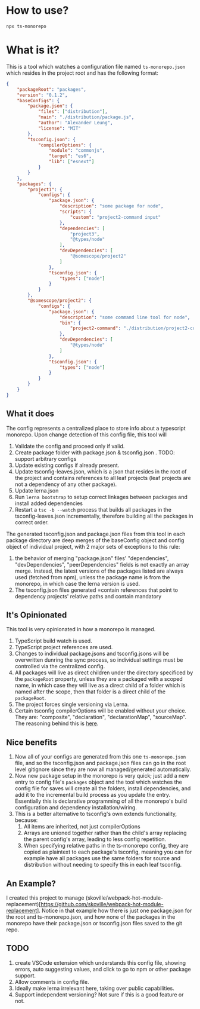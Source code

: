 # How to use?

`npx ts-monorepo`

# What is it?

This is a tool which watches a configuration file named `ts-monorepo.json` which resides in the project root and has the following format:

```json
{
    "packageRoot": "packages",
    "version": "0.1.2",
    "baseConfigs": {
        "package.json": {
            "files": ["distribution"],
            "main": "./distribution/package.js",
            "author": "Alexander Leung",
            "license": "MIT"
        },
        "tsconfig.json": {
            "compilerOptions": {
                "module": "commonjs",
                "target": "es6",
                "lib": ["esnext"]
            }
        }
    },
    "packages": {
        "project1": {
            "configs": {
                "package.json": {
                    "description": "some package for node",
                    "scripts": {
                        "custom": "project2-command input"
                    },
                    "dependencies": [
                        "project3",
                        "@types/node"
                    ],
                    "devDependencies": [
                        "@somescope/project2"
                    ]
                },
                "tsconfig.json": {
                    "types": ["node"]
                }
            }
        },
        "@somescope/project2": {
            "configs": {
                "package.json": {
                    "description": "some command line tool for node",
                    "bin": {
                        "project2-command": "./distribution/project2-command.js"
                    },
                    "devDependencies": [
                        "@types/node"
                    ]
                },
                "tsconfig.json": {
                    "types": ["node"]
                }
            }
        }
    }
}
```

## What it does

The config represents a centralized place to store info about a typescript monorepo. Upon change detection of this config file, this tool will
1. Validate the config and proceed only if valid.
1. Create package folder with package.json & tsconfig.json . TODO: support arbitrary configs
1. Update existing configs if already present.
1. Update tsconfig-leaves.json, which is a json that resides in the root of the project and contains references to all leaf projects (leaf projects are not a dependency of any other package).
1. Update lerna.json
1. Run `lerna bootstrap` to setup correct linkages between packages and install added dependencies
1. Restart a `tsc -b --watch` process that builds all packages in the tsconfig-leaves.json incrementally, therefore building all the packages in correct order.

The generated tsconfig.json and package.json files from this tool in each package directory are deep merges of the baseConfig object and config object of individual project, with 2 major sets of exceptions to this rule: 
1. the behavior of merging "package.json" files' "dependencies", "devDependencies", "peerDependencies" fields is not exactly an array merge. Instead,
the latest versions of the packages listed are always used (fetched from npm), unless the package name is from the monorepo, in which case the lerna version is used.
1. The tsconfig.json files generated =contain references that point to dependency projects' relative paths and contain mandatory

## It's Opinionated

This tool is very opinionated in how a monorepo is managed.  
1. TypeScript build watch is used.
1. TypeScript project references are used.
1. Changes to individual package.jsons and tsconfig.jsons will be overwritten dunring the sync process, so individual settings must be controlled via the centralized config.
1. All packages will live as direct children under the directory specificed by the `packageRoot` property, unless they are a packaged with a scoped name,
in which case they will live as a direct child of a folder which is named after the scope, then that folder is a direct child of the `packageRoot`.
1. The project forces single versioning via Lerna.
1. Certain tsconfig compilerOptions will be enabled without your choice. They are: "composite", "declaration", "declarationMap", "sourceMap". The reasoning behind this is [here](https://github.com/RyanCavanaugh/learn-a#tsconfigsettingsjson). 

## Nice benefits

1. Now all of your configs are generated from this one `ts-monorepo.json` file, and so the tsconfig.json and package.json files can go in the root level gitignore since they are now all managed/generated automatically.
1. Now new package setup in the monorepo is very quick; just add a new entry to config file's `packages` object and the tool which watches the config file for saves will create all the folders, install dependencies, and add it to the incremental build process as you update the entry. Essentially this is declarative programming of all the monorepo's build configuration and dependency installation/wiring.
1. This is a better alternative to tsconfig's own extends functionality, because:
    1. All items are inherited, not just compilerOptions
    1. Arrays are unioned together rather than the child's array replacing the parent config's array, leading to less config repetition.
    1. When specifying relative paths in the ts-monorepo config, they are copied as plaintext to each package's tsconfig, meaning you can for example have all packages use the same folders for source and distribution without needing to specify this in each leaf tsconfig.

## An Example?

I created this project to manage (skoville/webpack-hot-module-replacement)[https://github.com/skoville/webpack-hot-module-replacement]. Notice in that example how there is just one package.json for the root and ts-monorepo.json, and how none of the packages in the monorepo have their package.json or tsconfig.json files saved to the git repo.

## TODO

1. create VSCode extension which understands this config file, showing errors, auto suggesting values, and click to go to npm or other package support.
1. Allow comments in config file.
1. Ideally make lerna irrelevant here, taking over public capabilities.
1. Support independent versioning? Not sure if this is a good feature or not.